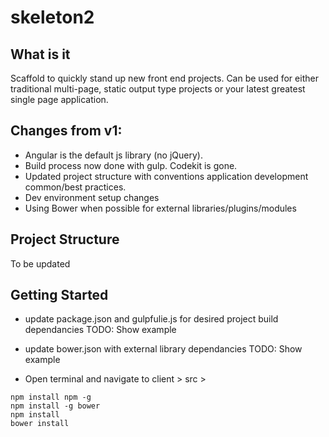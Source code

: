 # skeleton2

## What is it

Scaffold to quickly stand up new front end projects. Can be used for either traditional multi-page, static output type projects or your latest greatest single page application.

## Changes from v1:

- Angular is the default js library (no jQuery).
- Build process now done with gulp. Codekit is gone.
- Updated project structure with conventions application development common/best practices.
- Dev environment setup changes
- Using Bower when possible for external libraries/plugins/modules

## Project Structure

To be updated

## Getting Started

- update package.json and gulpfulie.js for desired project build dependancies
TODO: Show example

- update bower.json with external library dependancies
TODO: Show example

- Open terminal and navigate to client > src >

```
npm install npm -g
npm install -g bower
npm install
bower install
```





